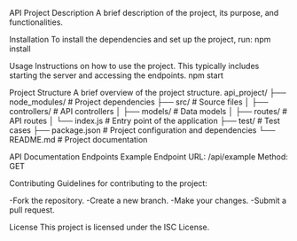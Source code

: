 API Project
Description
A brief description of the project, its purpose, and functionalities.


Installation
To install the dependencies and set up the project, run:
npm install


Usage
Instructions on how to use the project. This typically includes starting the server and accessing the endpoints.
npm start


Project Structure
A brief overview of the project structure.
api_project/
├── node_modules/        # Project dependencies
├── src/                 # Source files
│   ├── controllers/     # API controllers
│   ├── models/          # Data models
│   ├── routes/          # API routes
│   └── index.js         # Entry point of the application
├── test/                # Test cases
├── package.json         # Project configuration and dependencies
└── README.md            # Project documentation

API Documentation
Endpoints
Example Endpoint
URL: /api/example
Method: GET


Contributing
Guidelines for contributing to the project:

-Fork the repository.
-Create a new branch.
-Make your changes.
-Submit a pull request.


License
This project is licensed under the ISC License.







